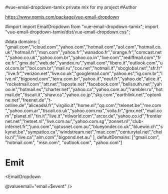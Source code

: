 #vue-emial-dropdown-tamix
private mix for my project
#Author

https://www.npmjs.com/package/vue-email-dropdown

#import
import EmailDropdown from "vue-email-dropdown-tamix";
import "vue-email-dropdown-tamix/dist/vue-email-dropdown.css";


#data
domains: [
"gmail.com","icloud.com","yahoo.com","hotmail.com","aol.com","hotmail.co.uk","hotmail.fr","msn.com","yahoo.fr","wanadoo.fr","orange.fr","comcast.net","yahoo.co.uk","yahoo.com.br","yahoo.co.in","live.com","rediffmail.com","free.fr","gmx.de","web.de","yandex.ru","ymail.com","libero.it","outlook.com","uol.com.br","bol.com.br","mail.ru","cox.net","hotmail.it","sbcglobal.net","sfr.fr","live.fr","verizon.net","live.co.uk","googlemail.com","yahoo.es","ig.com.br","live.nl","bigpond.com","terra.com.br","yahoo.it","neuf.fr","yahoo.de","alice.it","rocketmail.com","att.net","laposte.net","facebook.com","bellsouth.net","yahoo.in","hotmail.es","charter.net","yahoo.ca","yahoo.com.au","rambler.ru","hotmail.de","tiscali.it","shaw.ca","yahoo.co.jp","sky.com","earthlink.net","optonline.net","freenet.de","t-online.de","aliceadsl.fr","virgilio.it","home.nl","qq.com","telenet.be","me.com","yahoo.com.ar","tiscali.co.uk","yahoo.com.mx","voila.fr","gmx.net","mail.com","planet.nl","tin.it","live.it","ntlworld.com","arcor.de","yahoo.co.id","frontiernet.net","hetnet.nl","live.com.au","yahoo.com.sg","zonnet.nl","club-internet.fr","juno.com","optusnet.com.au","blueyonder.co.uk","bluewin.ch","skynet.be","sympatico.ca","windstream.net","mac.com","centurytel.net","chello.nl","live.ca","aim.com","bigpond.net.au"
],
defaultDomains: ["gmail.com", "hotmail.com", "msn.com", "outlook.com", "yahoo.com"]



# Emit

<EmailDropdown   

@valueemail="email=$event" />


